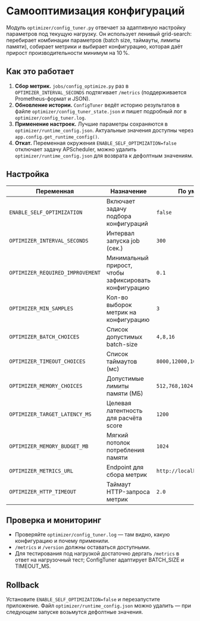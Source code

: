 # Самооптимизация конфигураций

Модуль `optimizer/config_tuner.py` отвечает за адаптивную настройку параметров
под текущую нагрузку. Он использует ленивый grid-search: перебирает
комбинации параметров (batch size, таймауты, лимиты памяти), собирает
метрики и выбирает конфигурацию, которая даёт прирост производительности
минимум на 10 %.

## Как это работает

1. **Сбор метрик.** `jobs/config_optimize.py` раз в `OPTIMIZER_INTERVAL_SECONDS`
   подтягивает `/metrics` (поддерживается Prometheus-формат и JSON).
2. **Обновление истории.** `ConfigTuner` ведёт историю результатов в файле
   `optimizer/config_tuner_state.json` и пишет подробный лог в
   `optimizer/config_tuner.log`.
3. **Применение настроек.** Лучшие параметры сохраняются в
   `optimizer/runtime_config.json`. Актуальные значения доступны через
   `app.config.get_runtime_config()`.
4. **Откат.** Переменная окружения `ENABLE_SELF_OPTIMIZATION=false` отключает
   задачу APScheduler, можно удалить `optimizer/runtime_config.json` для
   возврата к дефолтным значениям.

## Настройка

| Переменная | Назначение | По умолчанию |
|------------|------------|--------------|
| `ENABLE_SELF_OPTIMIZATION` | Включает задачу подбора конфигураций | `false` |
| `OPTIMIZER_INTERVAL_SECONDS` | Интервал запуска job (сек.) | `300` |
| `OPTIMIZER_REQUIRED_IMPROVEMENT` | Минимальный прирост, чтобы зафиксировать конфигурацию | `0.1` |
| `OPTIMIZER_MIN_SAMPLES` | Кол-во выборок метрик на конфигурацию | `3` |
| `OPTIMIZER_BATCH_CHOICES` | Список допустимых batch-size | `4,8,16` |
| `OPTIMIZER_TIMEOUT_CHOICES` | Список таймаутов (мс) | `8000,12000,16000` |
| `OPTIMIZER_MEMORY_CHOICES` | Допустимые лимиты памяти (МБ) | `512,768,1024` |
| `OPTIMIZER_TARGET_LATENCY_MS` | Целевая латентность для расчёта score | `1200` |
| `OPTIMIZER_MEMORY_BUDGET_MB` | Мягкий потолок потребления памяти | `1024` |
| `OPTIMIZER_METRICS_URL` | Endpoint для сбора метрик | `http://localhost:8000/metrics` |
| `OPTIMIZER_HTTP_TIMEOUT` | Таймаут HTTP-запроса метрик | `2.0` |

## Проверка и мониторинг

* Проверяйте `optimizer/config_tuner.log` — там видно, какую конфигурацию и
  почему применили.
* `/metrics` и `/version` должны оставаться доступными.
* Для тестирования под нагрузкой достаточно дергать `/metrics` в ответ на
  нагрузочный тест; ConfigTuner адаптирует BATCH_SIZE и TIMEOUT_MS.

## Rollback

Установите `ENABLE_SELF_OPTIMIZATION=false` и перезапустите приложение.
Файл `optimizer/runtime_config.json` можно удалить — при следующем запуске
возьмутся дефолтные значения.
